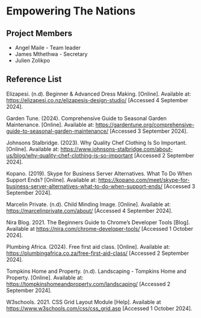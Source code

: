# Empowering The Nations

## Project Members
- Angel Maile      - Team leader
- James Mthethwa   - Secretary
- Julien Zolikpo

## Reference List

Elizapesi. (n.d). Beginner & Advanced Dress Making. [Online]. Available at: https://elizapesi.co.nz/elizapesis-design-studio/ [Accessed 4 September 2024].

Garden Tune. (2024). Comprehensive Guide to Seasonal Garden Maintenance. [Online].
Available at: https://gardentune.org/comprehensive-guide-to-seasonal-garden-maintenance/ [Accessed 3 September 2024].

Johnsons Stalbridge. (2023). Why Quality Chef Clothing Is So Important. [Online]. Available at: https://www.johnsons-stalbridge.com/about-us/blog/why-quality-chef-clothing-is-so-important [Accessed 2 September 2024].

Kopano. (2019). Skype for Business Server Alternatives. What To Do When Support Ends? [Online]. Available at: https://kopano.com/meet/skype-for-business-server-alternatives-what-to-do-when-support-ends/ [Accessed 3 September 2024].

Marcelin Private. (n.d). Child Minding Image. [Online]. Available at: https://marcelinprivate.com/about/ [Accessed 4 September 2024].

Nira Blog. 2021. The Beginners Guide to Chrome’s Developer Tools [Blog]. Available at https://nira.com/chrome-developer-tools/ [Accessed 1 October 2024].

Plumbing Africa. (2024). Free first aid class. [Online]. Available at: https://plumbingafrica.co.za/free-first-aid-class/ [Accessed 2 September 2024].

Tompkins Home and Property. (n.d). Landscaping - Tompkins Home and Property. [Online]. Available at: https://tompkinshomeandproperty.com/landscaping/ [Accessed 2 September 2024].

W3schools. 2021. CSS Grid Layout Module [Help]. Available at https://www.w3schools.com/css/css_grid.asp [Accessed 1 October 2024].
